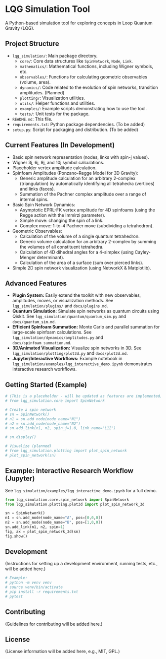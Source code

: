# LQG Simulation Tool

A Python-based simulation tool for exploring concepts in Loop Quantum Gravity (LQG).

## Project Structure

- `lqg_simulation/`: Main package directory.
  - `core/`: Core data structures like `SpinNetwork`, `Node`, `Link`.
  - `mathematics/`: Mathematical functions, including Wigner symbols, etc.
  - `observables/`: Functions for calculating geometric observables (volume, area).
  - `dynamics/`: Code related to the evolution of spin networks, transition amplitudes. (Planned)
  - `plotting/`: Visualization utilities.
  - `utils/`: Helper functions and utilities.
  - `examples/`: Example scripts demonstrating how to use the tool.
  - `tests/`: Unit tests for the package.
- `README.md`: This file.
- `requirements.txt`: Python package dependencies. (To be added)
- `setup.py`: Script for packaging and distribution. (To be added)

## Current Features (In Development)

- Basic spin network representation (nodes, links with spin-j values).
- Wigner 3j, 6j, 9j, and 10j symbol calculations.
- Placeholder vertex amplitude calculation.
- Spinfoam Amplitudes (Ponzano-Regge Model for 3D Gravity):
  - Generic amplitude calculation for an arbitrary 2-complex (triangulation) by automatically identifying all tetrahedra (vertices) and links (faces).
  - Summation of the Pachner complex amplitude over a range of internal spins.
- Basic Spin Network Dynamics:
  - Asymptotic EPRL-FK vertex amplitude for 4D spinfoams (using the Regge action with the Immirzi parameter).
  - Simple move: changing the spin of a link.
  - Complex move: 1-to-4 Pachner move (subdividing a tetrahedron).
- Geometric Observables:
  - Calculation of the volume of a single quantum tetrahedron.
  - Generic volume calculation for an arbitrary 2-complex by summing the volumes of all constituent tetrahedra.
  - Calculation of 4D dihedral angles for a 4-simplex (using Cayley-Menger determinant).
  - Calculation of the area of a surface (sum over pierced links).
- Simple 2D spin network visualization (using NetworkX & Matplotlib).

## Advanced Features

- **Plugin System:** Easily extend the toolkit with new observables, amplitudes, moves, or visualization methods. See `lqg_simulation/plugins/` and `docs/plugins.md`.
- **Quantum Simulation:** Simulate spin networks as quantum circuits using Qiskit. See `lqg_simulation/quantum/quantum_sim.py` and `docs/quantum_sim.md`.
- **Efficient Spinfoam Summation:** Monte Carlo and parallel summation for large-scale spinfoam calculations. See `lqg_simulation/dynamics/amplitudes.py` and `docs/spinfoam_summation.md`.
- **3D/Animated Visualization:** Visualize spin networks in 3D. See `lqg_simulation/plotting/plot3d.py` and `docs/plot3d.md`.
- **Jupyter/Interactive Workflows:** Example notebook in `lqg_simulation/examples/lqg_interactive_demo.ipynb` demonstrates interactive research workflows.

## Getting Started (Example)

```python
# (This is a placeholder - will be updated as features are implemented)
# from lqg_simulation.core import SpinNetwork

# Create a spin network
# sn = SpinNetwork()
# n1 = sn.add_node(node_name="N1")
# n2 = sn.add_node(node_name="N2")
# sn.add_link(n1, n2, spin_j=1.0, link_name="L12")

# sn.display()

# Visualize (planned)
# from lqg_simulation.plotting import plot_spin_network
# plot_spin_network(sn)
```

## Example: Interactive Research Workflow (Jupyter)

See `lqg_simulation/examples/lqg_interactive_demo.ipynb` for a full demo.

```python
from lqg_simulation.core.spin_network import SpinNetwork
from lqg_simulation.plotting.plot3d import plot_spin_network_3d

sn = SpinNetwork()
n1 = sn.add_node(node_name="A", pos=[0,0,0])
n2 = sn.add_node(node_name="B", pos=[1,0,0])
sn.add_link(n1, n2, spin=1)
fig, ax = plot_spin_network_3d(sn)
fig.show()
```

## Development

(Instructions for setting up a development environment, running tests, etc., will be added here.)

```bash
# Example:
# python -m venv venv
# source venv/bin/activate
# pip install -r requirements.txt
# pytest
```

## Contributing

(Guidelines for contributing will be added here.)

## License

(License information will be added here, e.g., MIT, GPL.)
